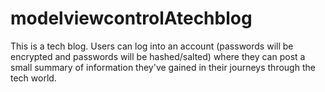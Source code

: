 # modelviewcontrolAtechblog
This is a tech blog. Users can log into an account (passwords will be encrypted and passwords will be hashed/salted) where they can post a small summary of information they've gained in their journeys through the tech world.